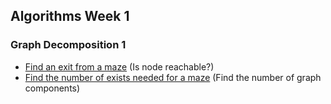 ## Algorithms Week 1
### Graph Decomposition 1

* [Find an exit from a maze]() (Is node reachable?)
* [Find the number of exists needed for a maze]() (Find the number of graph components)
